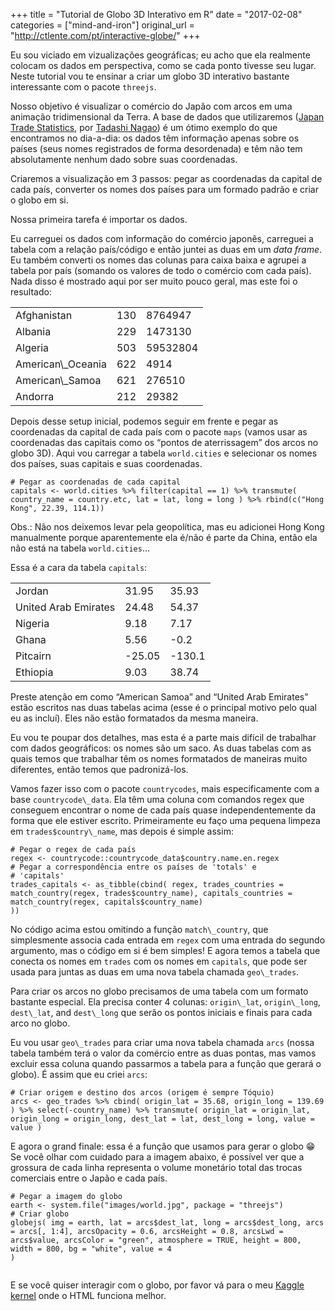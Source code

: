 +++
title = "Tutorial de Globo 3D Interativo em R"
date = "2017-02-08"
categories = ["mind-and-iron"]
original_url = "http://ctlente.com/pt/interactive-globe/"
+++

<p>
Eu sou viciado em vizualizações geográficas; eu acho que ela realmente
colocam os dados em perspectiva, como se cada ponto tivesse seu lugar.
Neste tutorial vou te ensinar a criar um globo 3D interativo bastante
interessante com o pacote <code>threejs</code>.
</p>
<p>
Nosso objetivo é visualizar o comércio do Japão com arcos em uma
animação tridimensional da Terra. A base de dados que utilizaremos
(<a href="https://www.kaggle.com/zanjibar/japan-trade-statistics/kernels">Japan
Trade Statistics</a>, por
<a href="https://www.kaggle.com/zanjibar">Tadashi Nagao</a>) é um ótimo
exemplo do que encontramos no dia-a-dia: os dados têm informação apenas
sobre os países (seus nomes registrados de forma desordenada) e têm não
tem absolutamente nenhum dado sobre suas coordenadas.
</p>
<p>
Criaremos a visualização em 3 passos: pegar as coordenadas da capital de
cada país, converter os nomes dos países para um formado padrão e criar
o globo em si.
</p>

<p>
Nossa primeira tarefa é importar os dados.
</p>
<p>
Eu carreguei os dados com informação do comércio japonês, carreguei a
tabela com a relação país/código e então juntei as duas em um <em>data
frame</em>. Eu também converti os nomes das colunas para caixa baixa e
agrupei a tabela por país (somando os valores de todo o comércio com
cada país). Nada disso é mostrado aqui por ser muito pouco geral, mas
este foi o resultado:
</p>
<center>
<table>
<thead>
</thead>
<tbody>
<tr class="odd">
<td>
Afghanistan
</td>
<td>
130
</td>
<td>
8764947
</td>
</tr>
<tr class="even">
<td>
Albania
</td>
<td>
229
</td>
<td>
1473130
</td>
</tr>
<tr class="odd">
<td>
Algeria
</td>
<td>
503
</td>
<td>
59532804
</td>
</tr>
<tr class="even">
<td>
American\_Oceania
</td>
<td>
622
</td>
<td>
4914
</td>
</tr>
<tr class="odd">
<td>
American\_Samoa
</td>
<td>
621
</td>
<td>
276510
</td>
</tr>
<tr class="even">
<td>
Andorra
</td>
<td>
212
</td>
<td>
29382
</td>
</tr>
</tbody>
</table>
</center>
<p>
Depois desse setup inicial, podemos seguir em frente e pegar as
coordenadas da capital de cada país com o pacote <code>maps</code>
(vamos usar as coordenadas das capitais como os “pontos de aterrissagem”
dos arcos no globo 3D). Aqui vou carregar a tabela
<code>world.cities</code> e selecionar os nomes dos países, suas
capitais e suas coordenadas.
</p>
<pre><code># Pegar as coordenadas de cada capital
capitals &lt;- world.cities %&gt;% filter(capital == 1) %&gt;% transmute( country_name = country.etc, lat = lat, long = long ) %&gt;% rbind(c(&quot;Hong Kong&quot;, 22.39, 114.1))</code></pre>
<p>
Obs.: Não nos deixemos levar pela geopolítica, mas eu adicionei Hong
Kong manualmente porque aparentemente ela é/não é parte da China, então
ela não está na tabela <code>world.cities</code>…
</p>
<p>
Essa é a cara da tabela <code>capitals</code>:
</p>
<center>
<table>
<thead>
</thead>
<tbody>
<tr class="odd">
<td>
Jordan
</td>
<td>
31.95
</td>
<td>
35.93
</td>
</tr>
<tr class="even">
<td>
United Arab Emirates
</td>
<td>
24.48
</td>
<td>
54.37
</td>
</tr>
<tr class="odd">
<td>
Nigeria
</td>
<td>
9.18
</td>
<td>
7.17
</td>
</tr>
<tr class="even">
<td>
Ghana
</td>
<td>
5.56
</td>
<td>
-0.2
</td>
</tr>
<tr class="odd">
<td>
Pitcairn
</td>
<td>
-25.05
</td>
<td>
-130.1
</td>
</tr>
<tr class="even">
<td>
Ethiopia
</td>
<td>
9.03
</td>
<td>
38.74
</td>
</tr>
</tbody>
</table>
</center>

<p>
Preste atenção em como “American Samoa” and “United Arab Emirates” estão
escritos nas duas tabelas acima (esse é o principal motivo pelo qual eu
as incluí). Eles não estão formatados da mesma maneira.
</p>
<p>
Eu vou te poupar dos detalhes, mas esta é a parte mais difícil de
trabalhar com dados geográficos: os nomes são um saco. As duas tabelas
com as quais temos que trabalhar têm os nomes formatados de maneiras
muito diferentes, então temos que padronizá-los.
</p>
<p>
Vamos fazer isso com o pacote <code>countrycodes</code>, mais
especificamente com a base <code>countrycode\_data</code>. Ela têm uma
coluna com comandos regex que conseguem encontrar o nome de cada país
quase independentemente da forma que ele estiver escrito. Primeiramente
eu faço uma pequena limpeza em <code>trades$country\_name</code>, mas
depois é simple assim:
</p>
<pre><code># Pegar o regex de cada pa&#xED;s
regex &lt;- countrycode::countrycode_data$country.name.en.regex
# Pegar a correspond&#xEA;ncia entre os pa&#xED;ses de &apos;totals&apos; e
# &apos;capitals&apos;
trades_capitals &lt;- as_tibble(cbind( regex, trades_countries = match_country(regex, trades$country_name), capitals_countries = match_country(regex, capitals$country_name)
))</code></pre>
<p>
No código acima estou omitindo a função <code>match\_country</code>, que
simplesmente associa cada entrada em <code>regex</code> com uma entrada
do segundo argumento, mas o código em si é bem simples! E agora temos a
tabela que conecta os nomes em <code>trades</code> com os nomes em
<code>capitals</code>, que pode ser usada para juntas as duas em uma
nova tabela chamada <code>geo\_trades</code>.
</p>

<p>
Para criar os arcos no globo precisamos de uma tabela com um formato
bastante especial. Ela precisa conter 4 colunas:
<code>origin\_lat</code>, <code>origin\_long</code>,
<code>dest\_lat</code>, and <code>dest\_long</code> que serão os pontos
iniciais e finais para cada arco no globo.
</p>
<p>
Eu vou usar <code>geo\_trades</code> para criar uma nova tabela chamada
<code>arcs</code> (nossa tabela também terá o valor da comércio entre as
duas pontas, mas vamos excluir essa coluna quando passarmos a tabela
para a função que gerará o globo). É assim que eu criei
<code>arcs</code>:
</p>
<pre><code># Criar origem e destino dos arcos (origem &#xE9; sempre T&#xF3;quio)
arcs &lt;- geo_trades %&gt;% cbind( origin_lat = 35.68, origin_long = 139.69 ) %&gt;% select(-country_name) %&gt;% transmute( origin_lat = origin_lat, origin_long = origin_long, dest_lat = lat, dest_long = long, value = value )</code></pre>
<p>
E agora o grand finale: essa é a função que usamos para gerar o globo 😁
Se você olhar com cuidado para a imagem abaixo, é possível ver que a
grossura de cada linha representa o volume monetário total das trocas
comerciais entre o Japão e cada país.
</p>
<pre><code># Pegar a imagem do globo
earth &lt;- system.file(&quot;images/world.jpg&quot;, package = &quot;threejs&quot;)
# Criar globo
globejs( img = earth, lat = arcs$dest_lat, long = arcs$dest_long, arcs = arcs[, 1:4], arcsOpacity = 0.6, arcsHeight = 0.8, arcsLwd = arcs$value, arcsColor = &quot;green&quot;, atmosphere = TRUE, height = 800, width = 800, bg = &quot;white&quot;, value = 4
)</code></pre>
<img src="http://ctlente.com/interactive-globe/globe.png" alt="">

<p>
E se você quiser interagir com o globo, por favor vá para o meu
<a href="https://www.kaggle.com/ctlente/d/zanjibar/japan-trade-statistics/3d-interactive-globe-tutorial">Kaggle
kernel</a> onde o HTML funciona melhor.
</p>

